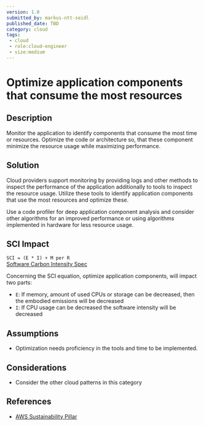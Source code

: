 ```yaml
---
version: 1.0
submitted_by: markus-ntt-seidl
published_date: TBD
category: cloud
tags: 
 - cloud
 - role:cloud-engineer
 - size:medium
---
```


# Optimize application components that consume the most resources

## Description

Monitor the application to identify components that consume the most time or resources. Optimize the code or architecture so, that these component minimize the resource usage while maximizing performance.

## Solution

Cloud providers support monitoring by providing logs and other methods to inspect the performance of the application additionally to tools to inspect the resource usage. Utilize these tools to identify application components that use the most resources and optimize these.

Use a code profiler for deep application component analysis and consider other algorithms for an improved performance or using algorithms implemented in hardware for less resource usage.

## SCI Impact

`SCI = (E * I) + M per R`  
[Software Carbon Intensity Spec](https://grnsft.org/sci)

Concerning the SCI equation, optimize application components, will impact two parts:

- `E`: If memory, amount of used CPUs or storage can be decreased, then the embodied emissions will be decreased
- `I`: If CPU usage can be decreased the software intensity will be decreased

## Assumptions

- Optimization needs proficiency in the tools and time to be implemented.

## Considerations

- Consider the other cloud patterns in this category

## References

- [AWS Sustainability Pillar](https://docs.aws.amazon.com/wellarchitected/latest/sustainability-pillar/sus_sus_software_a4.html)
